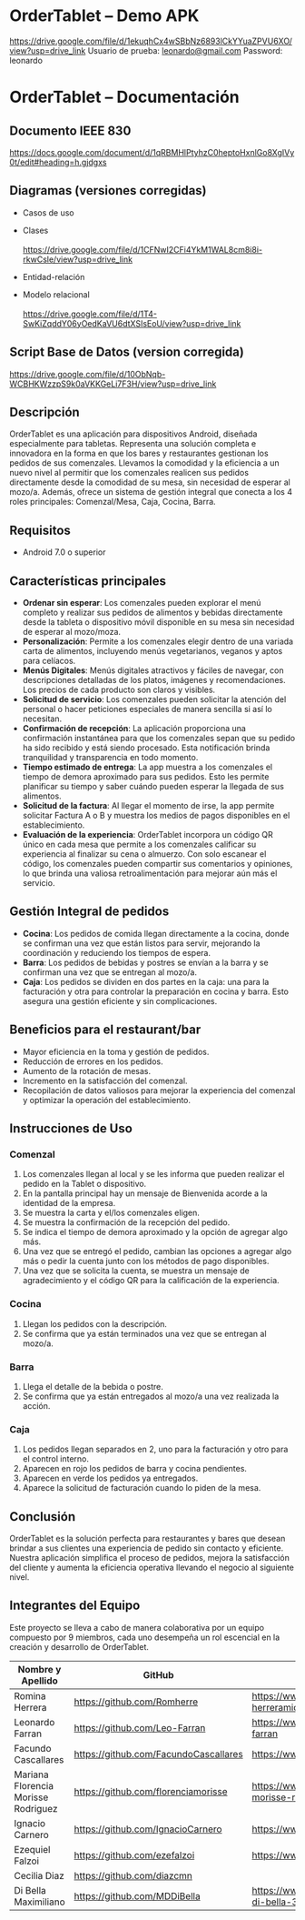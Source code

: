 # OrderTablet – Demo APK

https://drive.google.com/file/d/1ekuqhCx4wSBbNz6893lCkYYuaZPVU6XO/view?usp=drive_link
Usuario de prueba: leonardo@gmail.com
Password: leonardo

# OrderTablet – Documentación

## Documento IEEE 830
https://docs.google.com/document/d/1qRBMHlPtyhzC0heptoHxnlGo8XgIVy0t/edit#heading=h.gjdgxs

## Diagramas (versiones corregidas)
- Casos de uso
- Clases
<br><br>https://drive.google.com/file/d/1CFNwI2CFi4YkM1WAL8cm8i8i-rkwCsle/view?usp=drive_link

- Entidad-relación
- Modelo relacional
<br><br>https://drive.google.com/file/d/1T4-SwKiZqddY06yOedKaVU6dtXSIsEoU/view?usp=drive_link

## Script Base de Datos (version corregida)

https://drive.google.com/file/d/10ObNqb-WCBHKWzzpS9k0aVKKGeLi7F3H/view?usp=drive_link

## Descripción
OrderTablet es una aplicación para dispositivos Android, diseñada especialmente para tabletas. Representa una solución completa e innovadora en la forma en que los bares y restaurantes gestionan los pedidos de sus comenzales. Llevamos la comodidad y la eficiencia a un nuevo nivel al permitir que los comenzales realicen sus pedidos directamente desde la comodidad de su mesa, sin necesidad de esperar al mozo/a. Además, ofrece un sistema de gestión integral que conecta a los 4 roles principales: Comenzal/Mesa, Caja, Cocina, Barra.

## Requisitos
- Android 7.0 o superior

## Características principales
- **Ordenar sin esperar**: Los comenzales pueden explorar el menú completo y realizar sus pedidos de alimentos y bebidas directamente desde la tableta o dispositivo móvil disponible en su mesa sin necesidad de esperar al mozo/moza.
- **Personalización**: Permite a los comenzales elegir dentro de una variada carta de alimentos, incluyendo menús vegetarianos, veganos y aptos para celíacos.
- **Menús Digitales**: Menús digitales atractivos y fáciles de navegar, con descripciones detalladas de los platos, imágenes y recomendaciones. Los precios de cada producto son claros y visibles.
- **Solicitud de servicio**: Los comenzales pueden solicitar la atención del personal o hacer peticiones especiales de manera sencilla si así lo necesitan.
- **Confirmación de recepción**: La aplicación proporciona una confirmación instantánea para que los comenzales sepan que su pedido ha sido recibido y está siendo procesado. Esta notificación brinda tranquilidad y transparencia en todo momento.
- **Tiempo estimado de entrega**: La app muestra a los comenzales el tiempo de demora aproximado para sus pedidos. Esto les permite planificar su tiempo y saber cuándo pueden esperar la llegada de sus alimentos.
- **Solicitud de la factura**: Al llegar el momento de irse, la app permite solicitar Factura A o B y muestra los medios de pagos disponibles en el establecimiento.
- **Evaluación de la experiencia**: OrderTablet incorpora un código QR único en cada mesa que permite a los comenzales calificar su experiencia al finalizar su cena o almuerzo. Con solo escanear el código, los comenzales pueden compartir sus comentarios y opiniones, lo que brinda una valiosa retroalimentación para mejorar aún más el servicio.

## Gestión Integral de pedidos
- **Cocina**: Los pedidos de comida llegan directamente a la cocina, donde se confirman una vez que están listos para servir, mejorando la coordinación y reduciendo los tiempos de espera.
- **Barra**: Los pedidos de bebidas y postres se envían a la barra y se confirman una vez que se entregan al mozo/a.
- **Caja**: Los pedidos se dividen en dos partes en la caja: una para la facturación y otra para controlar la preparación en cocina y barra. Esto asegura una gestión eficiente y sin complicaciones.

## Beneficios para el restaurant/bar
- Mayor eficiencia en la toma y gestión de pedidos.
- Reducción de errores en los pedidos.
- Aumento de la rotación de mesas.
- Incremento en la satisfacción del comenzal.
- Recopilación de datos valiosos para mejorar la experiencia del comenzal y optimizar la operación del establecimiento.

## Instrucciones de Uso

### Comenzal
1. Los comenzales llegan al local y se les informa que pueden realizar el pedido en la Tablet o dispositivo.
2. En la pantalla principal hay un mensaje de Bienvenida acorde a la identidad de la empresa.
3. Se muestra la carta y el/los comenzales eligen.
4. Se muestra la confirmación de la recepción del pedido.
5. Se indica el tiempo de demora aproximado y la opción de agregar algo más.
6. Una vez que se entregó el pedido, cambian las opciones a agregar algo más o pedir la cuenta junto con los métodos de pago disponibles.
7. Una vez que se solicita la cuenta, se muestra un mensaje de agradecimiento y el código QR para la calificación de la experiencia.

### Cocina
1. Llegan los pedidos con la descripción.
2. Se confirma que ya están terminados una vez que se entregan al mozo/a.

### Barra
1. Llega el detalle de la bebida o postre.
2. Se confirma que ya están entregados al mozo/a una vez realizada la acción.

### Caja
1. Los pedidos llegan separados en 2, uno para la facturación y otro para el control interno.
2. Aparecen en rojo los pedidos de barra y cocina pendientes.
3. Aparecen en verde los pedidos ya entregados.
4. Aparece la solicitud de facturación cuando lo piden de la mesa.

## Conclusión
OrderTablet es la solución perfecta para restaurantes y bares que desean brindar a sus clientes una experiencia de pedido sin contacto y eficiente. Nuestra aplicación simplifica el proceso de pedidos, mejora la satisfacción del cliente y aumenta la eficiencia operativa llevando el negocio al siguiente nivel.

## Integrantes del Equipo
Este proyecto se lleva a cabo de manera colaborativa por un equipo compuesto por 9 miembros, cada uno desempeña un rol escencial en la creación y desarrollo de OrderTablet.


|Nombre y Apellido|GitHub|LinkedIn|
----|----|----
Romina Herrera|https://github.com/Romherre|https://www.linkedin.com/in/romina-herreramicv/|
Leonardo Farran|https://github.com/Leo-Farran|https://www.linkedin.com/in/leonardo-cesar-farran|
Facundo Cascallares |https://github.com/FacundoCascallares|https://www.linkedin.com/in/facundocascallares/|
Mariana Florencia Morisse Rodriguez|https://github.com/florenciamorisse|https://www.linkedin.com/in/mariana-florencia-morisse-rodriguez/|
Ignacio Carnero|https://github.com/IgnacioCarnero|https://www.linkedin.com/in/ignacio-carnero/|
Ezequiel Falzoi |https://github.com/ezefalzoi|https://www.linkedin.com/in/ezequielfalzoi/|
Cecilia Diaz|https://github.com/diazcmn| |https://www.linkedin.com/in/diazcmn/
Di Bella Maximiliano|https://github.com/MDDiBella|https://www.linkedin.com/in/maximiliano-dante-di-bella-374182147/|


